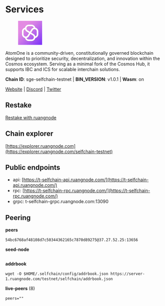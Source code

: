 
# Services

<figure><img src="https://raw.githubusercontent.com/ruangnode/cosmos-images/main/logos/selfchain.png" alt=""><figcaption></figcaption></figure>

AtomOne is a community-driven, constitutionally governed blockchain designed to prioritize security, decentralization, and innovation within the Cosmos ecosystem. Serving as a minimal fork of the Cosmos Hub, it supports IBC and ICS for scalable interchain solutions.

**Chain ID**: sge-selfchain-testnet | **BIN_VERSION**: v1.0.1  | **Wasm**: on

[Website](https://selfchain.xyz/) | [Discord](https://discord.gg/VNjrS7aAa7) | [Twitter](https://x.com/selfchainxyz)

## Restake

[Restake with ruangnode]()
## Chain explorer
[https://explorer.ruangnode.com](https://explorer.ruangnode.com/selfchain-testnet)

## Public endpoints

* api: [https://t-selfchain-api.ruangnode.com/](https://t-selfchain-api.ruangnode.com/)
* rpc: [https://t-selfchain-rpc.ruangnode.com/](https://t-selfchain-rpc.ruangnode.com/)
* grpc: t-selfchain-grpc.ruangnode.com:13090

## Peering

**peers**

```
54bc6768af48108d7c50344362165c7870d89275@37.27.52.25:13656
```

**seed-node**

```

```

**addrbook**
```
wget -O $HOME/.selfchain/config/addrbook.json https://server-1.ruangnode.com/testnet/selfchain/addrbook.json
```

**live-peers** (8)
```
peers=""
```
